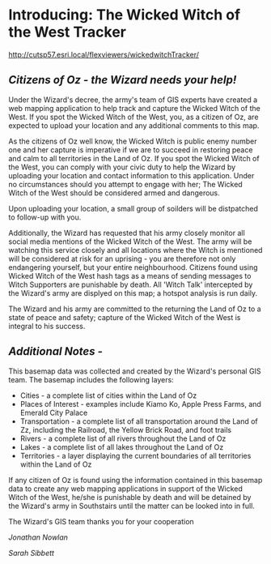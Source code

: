 **Introducing: The Wicked Witch of the West Tracker**
====================================================

http://cutsp57.esri.local/flexviewers/wickedwitchTracker/

*Citizens of Oz - the Wizard needs your help!* 
-----------------------------------------------------

Under the Wizard's decree, the army's team of GIS experts have created a web mapping application to help track and capture the Wicked Witch of the West. If you spot the Wicked Witch of the West, you, as a citizen of Oz, are expected to upload your location and any additional comments to this map. 

As the citizens of Oz well know, the Wicked Witch is public enemy number one and her capture is imperative if we are to succeed in restoring peace and calm to all territories in the Land of Oz. If you spot the Wicked Witch of the West, you can comply with your civic duty to help the Wizard by uploading your location and contact information to this application. Under no circumstances should you attempt to engage with her; The Wicked Witch of the West should be considered armed and dangerous.  

Upon uploading your location, a small group of soilders will be distpatched to follow-up with you.

Additionally, the Wizard has requested that his army closely monitor all social media mentions of the Wicked Witch of the West. The army will be watching this service closely and all locations where the Witch is mentioned will be considered at risk for an uprising - you are therefore not only endangering yourself, but your entire neighbourhood. Citizens found using Wicked Witch of the West hash tags as a means of sending messages to Witch Supporters are punishable by death. All 'Witch Talk' intercepted by the Wizard's army are displyed on this map; a hotspot analysis is run daily.    

The Wizard and his army are committed to the returning the Land of Oz to a state of peace and safety; capture of the Wicked Witch of the West is integral to his success. 

*Additional Notes -*
---------------------------------

This basemap data was collected and created by the Wizard's personal GIS team. The basemap includes the following layers: 

* Cities - a complete list of cities within the Land of Oz
* Places of Interest - examples include Kiamo Ko, Apple Press Farms, and Emerald City Palace
* Transportation - a complete list of all transportation around the Land of Zz, including the Railroad, the Yellow Brick Road, and foot trails
* Rivers - a complete list of all rivers throughout the Land of Oz
* Lakes - a complete list of all lakes throughout the Land of Oz
* Territories - a layer displaying the current boundaries of all territories within the Land of Oz

If any citizen of Oz is found using the information contained in this basemap data to create any web mapping applications in support of the Wicked Witch of the West, he/she is punishable by death and will be detained by the Wizard's army in Southstairs until the matter can be looked into in full. 


The Wizard's GIS team thanks you for your cooperation


*Jonathan Nowlan*

*Sarah Sibbett*
